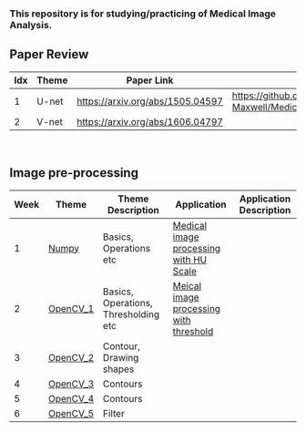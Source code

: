 
### This repository is for studying/practicing of Medical Image Analysis.


## Paper Review
| Idx  | Theme | Paper Link | Code |  
| ------------- | ------------- |------------- |------------- |
| 1 | U-net | https://arxiv.org/abs/1505.04597  | https://github.com/Soomin-Maxwell/Medical_AI_study/blob/main/Unet.ipynb | 
| 2 | V-net | https://arxiv.org/abs/1606.04797  | | 


<br/>

## Image pre-processing 

| Week  | Theme |   Theme Description | Application |  Application Description  |
| ------------- | ------------- |------------- |------------- |------------- |
| 1 | [Numpy](https://github.com/Soomin-Maxwell/Medical_AI_study/blob/main/Numpy%26OpenCV/Numpy.ipynb)  |   Basics, Operations etc | [Medical image processing with HU Scale](https://github.com/Soomin-Maxwell/Medical_AI_study/blob/main/Application/Medical_Image_processing_with_HU_Scale.ipynb) |  |
| 2  | [OpenCV_1](https://github.com/Soomin-Maxwell/Medical_AI_study/blob/main/Numpy%26OpenCV/OpenCV.ipynb)  |  Basics, Operations, Thresholding etc | [Meical image processing with threshold](https://github.com/Soomin-Maxwell/Medical_AI_study/blob/main/Application/Medical_Image_processing_with_OpenCV.ipynb) |  |
| 3  | [OpenCV_2](https://github.com/Soomin-Maxwell/Medical_AI_study/blob/main/Numpy%26OpenCV/OpenCV_Draw_a_Shape.ipynb)  |  Contour, Drawing shapes |  |  |
| 4  | [OpenCV_3](https://github.com/Soomin-Maxwell/Medical_AI_study/blob/main/Numpy%26OpenCV/OpenCV_Contours.ipynb)  |  Contours |  |  |
| 5  | [OpenCV_4](https://github.com/Soomin-Maxwell/Medical_AI_study/blob/main/Numpy%26OpenCV/OpenCV_Contours_2.ipynb)  |  Contours |  |  |
| 6  | [OpenCV_5](https://github.com/Soomin-Maxwell/Medical_AI_study/blob/main/Numpy%26OpenCV/OpenCV_filter)  |  Filter |  |  |

